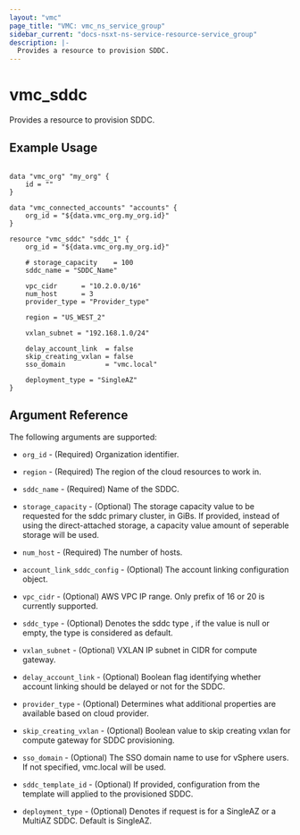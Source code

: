 ```yaml
---
layout: "vmc"
page_title: "VMC: vmc_ns_service_group"
sidebar_current: "docs-nsxt-ns-service-resource-service_group"
description: |-
  Provides a resource to provision SDDC.
---
```


# vmc_sddc

Provides a resource to provision SDDC.

## Example Usage

```hcl

data "vmc_org" "my_org" {
	id = ""
}

data "vmc_connected_accounts" "accounts" {
	org_id = "${data.vmc_org.my_org.id}"
}

resource "vmc_sddc" "sddc_1" {
	org_id = "${data.vmc_org.my_org.id}"

	# storage_capacity    = 100
	sddc_name = "SDDC_Name"

	vpc_cidr      = "10.2.0.0/16"
	num_host      = 3
	provider_type = "Provider_type"

	region = "US_WEST_2"

	vxlan_subnet = "192.168.1.0/24"

	delay_account_link  = false
	skip_creating_vxlan = false
	sso_domain          = "vmc.local"

	deployment_type = "SingleAZ"
}
```

## Argument Reference

The following arguments are supported:

* `org_id` - (Required) Organization identifier.

* `region` - (Required)  The region of the cloud resources to work in.

* `sddc_name` - (Required) Name of the SDDC.

* `storage_capacity` - (Optional) The storage capacity value to be requested for the sddc primary cluster, in GiBs. If provided, instead of using the direct-attached storage, a capacity value amount of seperable storage will be used.

* `num_host` - (Required) The number of hosts.

* `account_link_sddc_config` - (Optional) The account linking configuration object.

* `vpc_cidr` - (Optional) AWS VPC IP range. Only prefix of 16 or 20 is currently supported.

* `sddc_type` - (Optional) Denotes the sddc type , if the value is null or empty, the type is considered as default.

* `vxlan_subnet` - (Optional) VXLAN IP subnet in CIDR for compute gateway.

* `delay_account_link` - (Optional)  Boolean flag identifying whether account linking should be delayed or not for the SDDC.

* `provider_type` - (Optional)  Determines what additional properties are available based on cloud provider.

* `skip_creating_vxlan` - (Optional) Boolean value to skip creating vxlan for compute gateway for SDDC provisioning.

* `sso_domain` - (Optional) The SSO domain name to use for vSphere users. If not specified, vmc.local will be used.

* `sddc_template_id` - (Optional) If provided, configuration from the template will applied to the provisioned SDDC.

* `deployment_type` - (Optional) Denotes if request is for a SingleAZ or a MultiAZ SDDC. Default is SingleAZ.